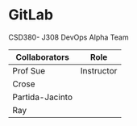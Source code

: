 # GitLab
CSD380- J308 DevOps  Alpha Team



| Collaborators | Role |
|------------------------|-------------| 
| Prof Sue 	            | Instructor|
| Crose	            |		     |
| Partida-Jacinto       |                      |
| Ray		            |                     |
